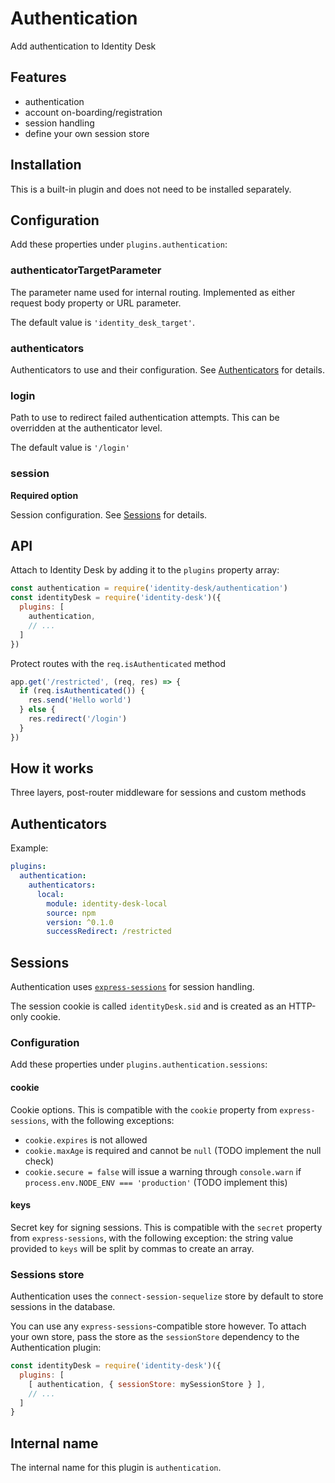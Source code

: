 # Authentication

Add authentication to Identity Desk

## Features

  - authentication
  - account on-boarding/registration
  - session handling
  - define your own session store

## Installation

This is a built-in plugin and does not need to be installed separately.

## Configuration

Add these properties under `plugins.authentication`:

### authenticatorTargetParameter

The parameter name used for internal routing. Implemented as either request body property or URL parameter.

The default value is `'identity_desk_target'`.

### authenticators

Authenticators to use and their configuration. See [Authenticators](#authenticators) for details.

### login

Path to use to redirect failed authentication attempts. This can be overridden at the authenticator level.

The default value is `'/login'`

### session

**Required option**

Session configuration. See [Sessions](#sessions) for details.

## API

Attach to Identity Desk by adding it to the `plugins` property array:

```javascript
const authentication = require('identity-desk/authentication')
const identityDesk = require('identity-desk')({
  plugins: [
    authentication,
    // ...
  ]
})
```

Protect routes with the `req.isAuthenticated` method

```javascript
app.get('/restricted', (req, res) => {
  if (req.isAuthenticated()) {
    res.send('Hello world')
  } else {
    res.redirect('/login')
  }
})
```

## How it works

Three layers, post-router middleware for sessions and custom methods

## Authenticators

Example:

```yaml
plugins:
  authentication:
    authenticators:
      local:
        module: identity-desk-local
        source: npm
        version: ^0.1.0
        successRedirect: /restricted
```

## Sessions

Authentication uses [`express-sessions`](https://github.com/expressjs/session) for session handling.

The session cookie is called `identityDesk.sid` and is created as an HTTP-only cookie.

### Configuration

Add these properties under `plugins.authentication.sessions`:

#### cookie

Cookie options. This is compatible with the `cookie` property from `express-sessions`, with the following exceptions:

  - `cookie.expires` is not allowed
  - `cookie.maxAge` is required and cannot be `null` (TODO implement the null check)
  - `cookie.secure = false` will issue a warning through `console.warn` if `process.env.NODE_ENV === 'production'` (TODO implement this)

#### keys

Secret key for signing sessions. This is compatible with the `secret` property from `express-sessions`, with the following exception: the string value provided to `keys` will be split by commas to create an array.

### Sessions store

Authentication uses the `connect-session-sequelize` store by default to store sessions in the database.

You can use any `express-sessions`-compatible store however. To attach your own store, pass the store as the `sessionStore` dependency to the Authentication plugin:

```javascript
const identityDesk = require('identity-desk')({
  plugins: [
    [ authentication, { sessionStore: mySessionStore } ],
    // ...
  ]
}
```

## Internal name

The internal name for this plugin is `authentication`.